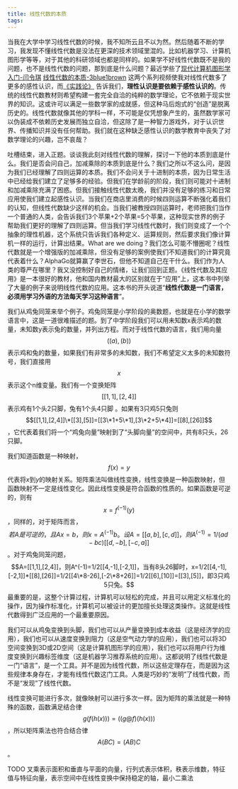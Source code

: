 ```yaml
---
title: 线性代数的本质
tags:
---
```


当我在大学中学习线性代数的时候，我不知所云且不以为然。然后随着不断的学习，我发现不懂线性代数是没法在更深的技术领域里混的。比如机器学习、计算机图形学等等，对于其他的科研领域也都是同样的。如果学不好线性代数既不是我的问题，也不是线性代数的问题，那到底是什么问题？最近学些了[现代计算机图形学入门-闫令琪](https://www.bilibili.com/video/BV1X7411F744) [线性代数的本质-3blue1brown](https://www.bilibili.com/video/BV1ib411t7YR) 这两个系列视频使我对线性代数多了更多的感性认识，而[《实践论》](https://www.marxists.org/chinese/maozedong/marxist.org-chinese-mao-193707.htm) 告诉我们，**理性认识是要依赖于感性认识的**。传统的线性代数教材则希望构建一套完全自洽的纯粹的数学理论，它不依赖于现实世界的知识。这或许可以满足一些数学家的成就感，但这种马后炮式的“创造”是脱离历史的。线性代数就像其他的学科一样，不可能是仅凭想象产生的，虽然数学家可以伪装成不依赖历史发展而独立自洽，但这除了是一种智力游戏外，对于认识世界、传播知识并没有任何帮助。我们就在这种缺乏感性认识的数学教育中丧失了对数学理论的兴趣，岂不哀哉？

吐槽结束，进入正题。谈谈我此刻对线性代数的理解，探讨一下他的本质到底是什么。我们是否会问自己，加减乘除的本质到底是什么？我们之所以不这么问，是因为我们已经理解了四则运算的本质。我们不会问关于十进制的本质，因为日常生活中已经给我们建立了足够多的经验。但我们在学龄前的阶段，我们则可能对十进制和加减乘除充满了困惑。但我们接触线性代数太晚，我们并没有足够的练习和日常应用使我们建立起感性认识。当我们在商店里消费的时候四则运算不断强化着我们的认知，但线性代数缺少这样的机会。当我们被教授四则运算时，老师把我们当作一个普通的人类，会告诉我们3个苹果+2个苹果=5个苹果，这种现实世界的例子帮助我们更好的理解了四则运算。但当我们学习线性代数时，我们则变成了一个个抽象的理性机器，这个系统只告诉我们各种定义、运算规则，然后要求我们像计算机一样的运行，计算出结果。What are we doing？我们怎么可能不懵圈呢？线性代数就是一个增强版的加减乘除，但没有足够的案例使我们不知道我们的计算究竟代表着什么？AlphaGo就算赢了李世石，但他不知道自己在干什么。我们作为人类的尊严在哪里？我又没控制好自己的情绪，让我们回到正题。《线性代数及其应用》是一本很好的教材，他和国内教材最大的区别就在于“应用”上，这本书中列举了大量的例子来说明线性代数的应用。这本书的开头说道“**线性代数是一门语言，必须用学习外语的方法每天学习这种语言**”。

我们从鸡兔同笼来举个例子。鸡兔同笼是小学阶段的奥数题，也就是在小学的数学语言中，这是一道很难描述的题。到了中学阶段我们可以用未知数x表示鸡的数量，未知数y表示兔的数量，并列出方程。而对于线性代数的语言，我们用向量$$((a),(b))$$表示鸡和兔的数量，如果我们有非常多的未知数，我们不希望定义太多的未知数符号，我们直接用$$x$$表示这个n维变量。我们有一个变换矩阵$$[[1,1],[2,4]]$$ 表示鸡有1个头2只脚，兔有1个头4只脚 。如果有3只鸡5只兔则 $$[[1,1],[2,4]]\*[[3],[5]]=[[3\*1+5\*1],[3\*2+5\*4]]=[[8],[26]]$$，它代表着我们将一个“鸡兔向量”映射到了“头脚向量”的空间中，共有8只头，26只脚。

我们知道函数是一种映射，$$f(x)=y$$代表将$x$到$y$的映射关系。矩阵乘法叫做线性变换，线性变换是一种函数映射，但函数映射不一定是线性变化。因此线性变换是符合函数的性质的。如果函数是可逆的，则有$$x=f^(-1)(y)$$，同样的，对于矩阵而言，$$若A是可逆的，且Ax=b，则x=A^(-1)b。设A=[[a,b],[c,d]]，则A^(-1)=1/(ad-bc)[[d,-b],[-c,a]]$$。对于鸡兔同笼问题，$$A=[[1,1],[2,4]]，则A^(-1)=1/2[[4,-1],[-2,1]]，当有8头26脚时，x=1/2[[4,-1],[-2,1]]*[[8],[26]]=1/2[[4\*8-26],[-2\*8+26]]=1/2[[6],[10]]=[[3],[5]]，即3只鸡5只兔。$$最重要的是，这整个计算过程，计算机可以轻松的完成，并且可以用定义标准化的操作，因为操作标准化，计算机可以被设计的更加擅长处理这类操作。这就是线性代数得到广泛应用的一个最重要原因。

我们可以从鸡兔变换到头脚，我们也可以从产量变换到成本收益（这是经济学的应用），我们也可以从速度变换到阻力（这是空气动力学的应用），我们也可以将3D空间变换到3D或2D空间（这是计算机图形学的应用），我们也可以将用户行为维度变换到兴趣标签维度（这是机器学习推荐系统的应用）。这都说明了线性代数是一门“语言”，是一个工具。并不是因为线性代数，所以这些定理存在，而是因为这些规律本身存在，才能有线性代数这门工具。人类是巧妙的“发明”了线性代数，而不是“发现”了线性代数。

线性变换可能进行多次，就像映射可以进行多次一样。因为矩阵的乘法就是一种特殊的函数，函数满足结合律$$g(f(h(x)))=((g @ f)(h(x)))$$，所以矩阵乘法也符合结合律$$A(BC)=(AB)C$$。

TODO 叉乘表示面积和垂直与平面的向量，行列式表示体积，秩表示维数，特征值与特征向量，表示空间中在线性变换中保持稳定的轴，最小二乘法

